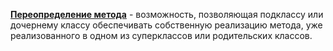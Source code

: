 **[Переопределение метода](https://ru.wikipedia.org/wiki/%D0%9F%D0%B5%D1%80%D0%B5%D0%BE%D0%BF%D1%80%D0%B5%D0%B4%D0%B5%D0%BB%D0%B5%D0%BD%D0%B8%D0%B5_%D0%BC%D0%B5%D1%82%D0%BE%D0%B4%D0%B0)** - возможность, позволяющая подклассу или дочернему классу обеспечивать собственную реализацию метода, уже реализованного в одном из суперклассов или родительских классов.